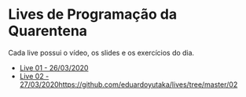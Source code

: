 # Lives de Programação da Quarentena

Cada live possui o vídeo, os slides e os exercícios do dia.

- [Live 01 - 26/03/2020](https://github.com/eduardoyutaka/lives/tree/master/01)
- [Live 02 - 27/03/2020]()https://github.com/eduardoyutaka/lives/tree/master/02
